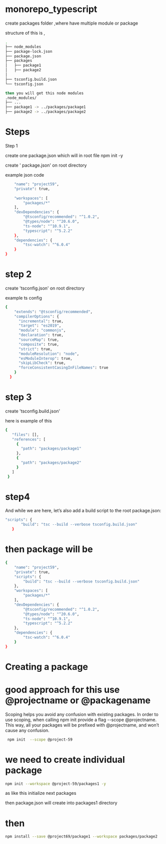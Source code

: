 # monorepo_typescript


create packages folder ,where have multiple module or package

structure of this is ,
``` bash
.
├── node_modules
├── package-lock.json
├── package.json
├── packages
│   ├── package1
│   ├── package2
│
├── tsconfig.build.json
└── tsconfig.json

then you will get this node modules
.node_modules/
├── ...
├── package1 -> ../packages/package1
├── package2 -> ../packages/package2

```

# Steps

Step 1

create one package.json
which will in root file
npm init -y 

create ' package.json' on root directory

example json code 

``` bash {
    "name": "project59",
    "private": true,
  
    "workspaces": [
        "packages/*"
    ],
    "devDependencies": {
        "@tsconfig/recommended": "^1.0.2",
        "@types/node": "^20.6.0",
        "ts-node": "^10.9.1",
        "typescript": "^5.2.2"
    },
    "dependencies": {
        "tsc-watch": "^6.0.4"
    }
}
```
# step 2

create 'tsconfig.json' on root directory

example ts config

``` bash
{
    "extends": "@tsconfig/recommended",
    "compilerOptions": {
      "incremental": true,
      "target": "es2019",
      "module": "commonjs",
      "declaration": true,
      "sourceMap": true,
      "composite": true,
      "strict": true,
      "moduleResolution": "node",
      "esModuleInterop": true,
      "skipLibCheck": true,
      "forceConsistentCasingInFileNames": true
    }
  }

```


   

# step 3
 create 'tsconfig.build.json'

 here is example of this 
 ```bash
 {
    "files": [],
    "references": [
      {
        "path": "packages/package1"
      },
      {
        "path": "packages/package2"
      }
    ]
  }

 ```

 # step4
 And while we are here, let’s also add a build script to the root package.json:
 
 ``` bash
"scripts": {
        "build": "tsc --build --verbose tsconfig.build.json"
    }
```

# then package will be

``` bash
{
    "name": "project59",
    "private": true,
    "scripts": {
        "build": "tsc --build --verbose tsconfig.build.json"
    },
    "workspaces": [
        "packages/*"
    ],
    "devDependencies": {
        "@tsconfig/recommended": "^1.0.2",
        "@types/node": "^20.6.0",
        "ts-node": "^10.9.1",
        "typescript": "^5.2.2"
    },
    "dependencies": {
        "tsc-watch": "^6.0.4"
    }
}

```

# Creating a package
#  good approach for this use @projectname or @packagename

Scoping helps you avoid any confusion with existing packages.
In order to use scoping, when calling
 npm init provide a flag --scope @projectname.
This way, all your packages will be prefixed with @projectname, and won’t cause any confusion.
```bash
 npm init  --scope @project-59
````

# we need to create individual package 

``` bash
npm init --workspace @project-59/packages1 -y

```
as like this initialize next packages

then package.json will create into packages1 directory




# then 
``` bash 
npm install --save @project69/package1 --workspace packages/package2

```









